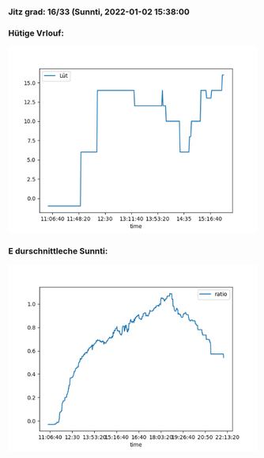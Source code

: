 ### Jitz grad: 16/33 (Sunnti, 2022-01-02 15:38:00

### Hütige Vrlouf:
![Graph](Today.png)

### E durschnittleche Sunnti:
![Graph](Sunnti.png)